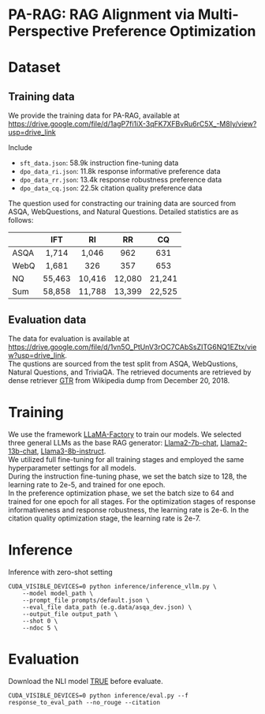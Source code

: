 # PA-RAG: RAG Alignment via Multi-Perspective Preference Optimization

# Dataset
## Training data
We provide the training data for PA-RAG, available at  
https://drive.google.com/file/d/1agP7fi1iX-3qFK7XFBvRu6rC5X_-M8Iy/view?usp=drive_link

Include
 * `sft_data.json`: 58.9k instruction fine-tuning data
 * `dpo_data_ri.json`: 11.8k response informative preference data
 * `dpo_data_rr.json`: 13.4k response robustness preference data
 * `dpo_data_cq.json`: 22.5k citation quality preference data

The question used for constracting our training data are sourced from  ASQA, WebQuestions, and Natural Questions. Detailed statistics are as follows:

||IFT|RI|RR|CQ|
|:--|:--:|:--:|:--:|:--:|
|ASQA|1,714|1,046|962|631|
|WebQ|1,681|326|357|653|
|NQ|55,463|10,416|12,080|21,241|
|Sum|58,858|11,788|13,399|22,525|

## Evaluation data
The data for evaluation is available at  
https://drive.google.com/file/d/1vn5O_PtUnV3rOC7CAbSsZITG6NQ1EZtx/view?usp=drive_link.  
The qustions are sourced from the test split from ASQA, WebQustions, Natural Questions, and TriviaQA. The retrieved documents are retrieved by dense retriever [GTR](https://huggingface.co/sentence-transformers/gtr-t5-xxl) from Wikipedia dump from December 20, 2018.

# Training
We use the framework [LLaMA-Factory](https://github.com/hiyouga/LLaMA-Factory) to train our models. We selected three general LLMs as the base RAG generator: [Llama2-7b-chat](https://huggingface.co/meta-llama/Llama-2-7b-chat-hf), [Llama2-13b-chat](https://huggingface.co/meta-llama/Llama-2-13b-chat-hf), [Llama3-8b-instruct](https://huggingface.co/meta-llama/Meta-Llama-3-8B-Instruct).  
We utilized full fine-tuning for all training stages and employed the same hyperparameter settings for all models.  
During the instruction fine-tuning phase, we set the batch size to 128, the learning rate to 2e-5, and trained for one epoch.  
In the preference optimization phase, we set the batch size to 64 and trained for one epoch for all stages. For the optimization stages of response informativeness and response robustness, the learning rate is 2e-6. In the citation quality optimization stage, the learning rate is 2e-7.



# Inference
Inference with zero-shot setting
```
CUDA_VISIBLE_DEVICES=0 python inference/inference_vllm.py \
    --model model_path \
    --prompt_file prompts/default.json \
    --eval_file data_path (e.g.data/asqa_dev.json) \
    --output_file output_path \
    --shot 0 \
    --ndoc 5 \
```



# Evaluation
Download the NLI model [TRUE](https://huggingface.co/google/t5_xxl_true_nli_mixture) before evaluate.

```
CUDA_VISIBLE_DEVICES=0 python inference/eval.py --f response_to_eval_path --no_rouge --citation
```